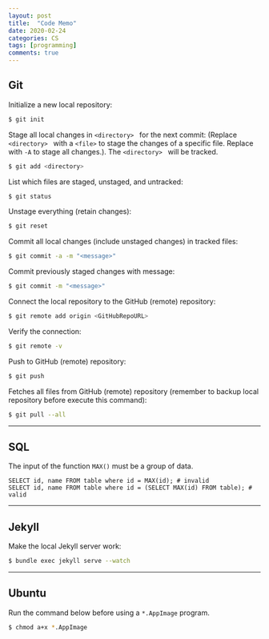 ```yaml
---
layout: post
title:  "Code Memo"
date: 2020-02-24
categories: CS
tags: [programming]
comments: true
---
```


## Git

Initialize a new local repository:

```bash
$ git init
```

Stage all local changes in `<directory> ` for the next commit: (Replace `<directory> `  with a `<file>` to stage the changes of a specific file.  Replace with `-A` to stage all changes.). The `<directory> ` will be tracked.  

```bash
$ git add <directory>
```

List which files are staged, unstaged, and untracked: 

```bash
$ git status
```

Unstage everything (retain changes):

```bash
$ git reset
```

Commit all local changes (include unstaged changes) in tracked files:

```bash
$ git commit -a -m "<message>"
```

Commit previously staged changes with message:

```bash
$ git commit -m "<message>"
```

Connect the local repository to the GitHub (remote) repository:

```bash
$ git remote add origin <GitHubRepoURL>
```

Verify the connection:

```bash
$ git remote -v
```

Push to GitHub (remote) repository:

```bash
$ git push
```

Fetches all files from GitHub (remote) repository (remember to backup local repository before execute this command): 

```bash
$ git pull --all
```

---

## SQL 

The input of the function `MAX()` must be a group of data.

```mysql
SELECT id, name FROM table where id = MAX(id); # invalid
SELECT id, name FROM table where id = (SELECT MAX(id) FROM table); # valid
```

---

## Jekyll

Make the local Jekyll server work:

```bash
$ bundle exec jekyll serve --watch
```

---

## Ubuntu

Run the command below before using a `*.AppImage` program. 

```bash
$ chmod a+x *.AppImage
```

